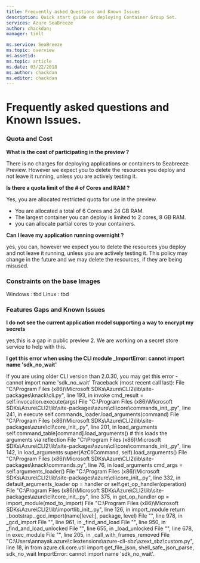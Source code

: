 ```yaml
---
title: Frequently asked Questions and Known Issues
description: Quick start guide on deploying Container Group Set.
services: Azure SeaBreeze
author: chackdan;
manager: timlt

ms.service: SeaBreeze
ms.topic: overview
ms.assetid:
ms.topic: article
ms.date: 03/22/2018
ms.author: chackdan
ms.editor: chackdan
---
```


# Frequently asked questions and Known Issues.

### Quota and Cost

**What is the cost of participating in the preview ?**

 There is no charges for deploying applications or containers to Seabreeze Preview. However we expect you to delete the resources you deploy and not leave it running, unless you are actively testing it.

**Is there a quota limit of the # of Cores and RAM ?**

Yes, you are allocated restricted quota for use in the preview.

-  You are allocated a total of 6 Cores and 24 GB RAM.
-  The largest container you can deploy is limited to 2 cores, 8 GB RAM.
-  you can allocate partial cores to your containers. 


**Can I leave my application running overnight ?**

yes, you can, however we expect you to delete the resources you deploy and not leave it running, unless you are actively testing it. This policy may change in the future and we may delete the resources, if they are being misused.
### Constraints on the base Images
Windows : tbd
Linux : tbd

### Features Gaps and Known Issues

**I do not see the current application model supporting a way to encrypt my secrets**

yes,this is a gap in public preview 2. We are working on a secret store service to help with this.

**I get this error when using the CLI module _ImportError: cannot import name 'sdk_no_wait'**

If you are using older CLI version than 2.0.30, you may get this error - cannot import name 'sdk_no_wait'
Traceback (most recent call last):
File "C:\Program Files (x86)\Microsoft SDKs\Azure\CLI2\lib\site-packages\knack\cli.py", line 193, in invoke cmd_result = self.invocation.execute(args)
File "C:\Program Files (x86)\Microsoft SDKs\Azure\CLI2\lib\site-packages\azure\cli\core\commands_init_.py", line 241, in execute self.commands_loader.load_arguments(command)
File "C:\Program Files (x86)\Microsoft SDKs\Azure\CLI2\lib\site-packages\azure\cli\core_init_.py", line 201, in load_arguments self.command_table[command].load_arguments() # this loads the arguments via reflection
File "C:\Program Files (x86)\Microsoft SDKs\Azure\CLI2\lib\site-packages\azure\cli\core\commands_init_.py", line 142, in load_arguments super(AzCliCommand, self).load_arguments()
File "C:\Program Files (x86)\Microsoft SDKs\Azure\CLI2\lib\site-packages\knack\commands.py", line 76, in load_arguments cmd_args = self.arguments_loader()
File "C:\Program Files (x86)\Microsoft SDKs\Azure\CLI2\lib\site-packages\azure\cli\core_init_.py", line 332, in default_arguments_loader op = handler or self.get_op_handler(operation)
File "C:\Program Files (x86)\Microsoft SDKs\Azure\CLI2\lib\site-packages\azure\cli\core_init_.py", line 375, in get_op_handler op = import_module(mod_to_import)
File "C:\Program Files (x86)\Microsoft SDKs\Azure\CLI2\lib\importlib_init_.py", line 126, in import_module return _bootstrap._gcd_import(name[level:], package, level)
File "", line 978, in _gcd_import
File "", line 961, in _find_and_load
File "", line 950, in _find_and_load_unlocked
File "", line 655, in _load_unlocked
File "", line 678, in exec_module
File "", line 205, in _call_with_frames_removed
File "C:\Users\annayak.azure\cliextensions\azure-cli-sbz\azext_sbz\custom.py", line 18, in 
from azure.cli.core.util import get_file_json, shell_safe_json_parse, sdk_no_wait
ImportError: cannot import name 'sdk_no_wait'.



